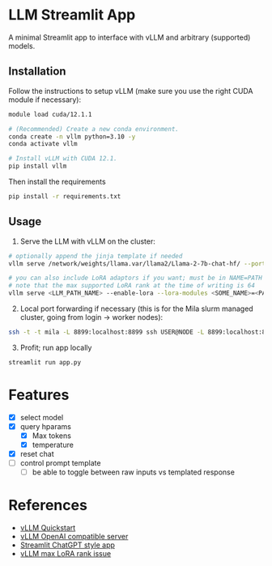 # LLM Streamlit App

A minimal Streamlit app to interface with vLLM and arbitrary (supported) models.

## Installation

Follow the instructions to setup vLLM (make sure you use the right CUDA module if necessary):

```bash
module load cuda/12.1.1

# (Recommended) Create a new conda environment.
conda create -n vllm python=3.10 -y
conda activate vllm

# Install vLLM with CUDA 12.1.
pip install vllm
```

Then install the requirements

```bash
pip install -r requirements.txt
```

## Usage

1. Serve the LLM with vLLM on the cluster:

```bash
# optionally append the jinja template if needed
vllm serve /network/weights/llama.var/llama2/Llama-2-7b-chat-hf/ --port 8899 --chat-template ./chat_templates/llama2_v2.jinja

# you can also include LoRA adaptors if you want; must be in NAME=PATH format, can include >1.
# note that the max supported LoRA rank at the time of writing is 64
vllm serve <LLM_PATH_NAME> --enable-lora --lora-modules <SOME_NAME>=<PATH_TO_ADAPTOR> --port 8899 --max-lora-rank 64
```


2. Local port forwarding if necessary (this is for the Mila slurm managed cluster, going from login -> worker nodes):

```bash
ssh -t -t mila -L 8899:localhost:8899 ssh USER@NODE -L 8899:localhost:8899
```

3. Profit; run app locally

```bash
streamlit run app.py
```

# Features

- [x] select model
- [x] query hparams 
    - [x] Max tokens
    - [x] temperature   
- [x] reset chat
- [ ] control prompt template
    - [ ] be able to toggle between raw inputs vs templated response
     
# References

- [vLLM Quickstart](https://docs.vllm.ai/en/latest/getting_started/quickstart.html)
- [vLLM OpenAI compatible server](https://docs.vllm.ai/en/latest/serving/openai_compatible_server.html)
- [Streamlit ChatGPT style app](https://docs.streamlit.io/develop/tutorials/llms/build-conversational-apps#build-a-chatgpt-like-app)
- [vLLM max LoRA rank issue](https://github.com/vllm-project/vllm/issues/2847)
